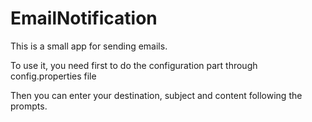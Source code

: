 # EmailNotification

This is a small app for sending emails. 

To use it, you need first to do the configuration part through config.properties file

Then you can enter your destination, subject and content following the prompts.
